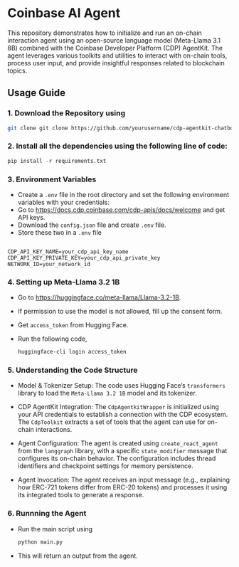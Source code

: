 # Coinbase AI Agent
This repository demonstrates how to initialize and run an on-chain interaction agent using an open-source language model (Meta-Llama 3.1 8B) combined with the Coinbase Developer Platform (CDP) AgentKit. The agent leverages various toolkits and utilities to interact with on-chain tools, process user input, and provide insightful responses related to blockchain topics.

## Usage Guide

### 1. Download the Repository using
```bash
git clone git clone https://github.com/yourusername/cdp-agentkit-chatbot-example.git
```

### 2. Install all the dependencies using the following line of code:
```python
pip install -r requirements.txt
```

### 3. Environment Variables
- Create a `.env` file in the root directory and set the following environment variables with your credentials:
- Go to https://docs.cdp.coinbase.com/cdp-apis/docs/welcome and get API keys.
- Download the `config.json` file and create `.env` file.
- Store these two in a `.env` file
```.env

CDP_API_KEY_NAME=your_cdp_api_key_name
CDP_API_KEY_PRIVATE_KEY=your_cdp_api_private_key
NETWORK_ID=your_network_id

```

### 4. Setting up Meta-Llama 3.2 1B
- Go to https://huggingface.co/meta-llama/Llama-3.2-1B.
- If permission to use the model is not allowed, fill up the consent form.
- Get `access_token` from Hugging Face.
- Run the following code,
  
  ```bash
  huggingface-cli login access_token
  ```
  
### 5. Understanding the Code Structure   

- Model & Tokenizer Setup:
  The code uses Hugging Face’s `transformers` library to load the `Meta-Llama 3.2 1B` model and its tokenizer.

- CDP AgentKit Integration:
  The `CdpAgentkitWrapper` is initialized using your API credentials to establish a connection with the CDP ecosystem.
  The `CdpToolkit` extracts a set of tools that the agent can use for on-chain interactions.

- Agent Configuration:
  The agent is created using `create_react_agent` from the `langgraph` library, with a specific `state_modifier` message that configures its on-chain behavior. The configuration includes thread          identifiers and checkpoint settings for memory persistence.

- Agent Invocation:
  The agent receives an input message (e.g., explaining how ERC-721 tokens differ from ERC-20 tokens) and processes it using its integrated tools to generate a response.


### 6. Runnning the Agent
- Run the main script using
  
  ```bash
  python main.py
  ```
- This will return an output from the agent.
